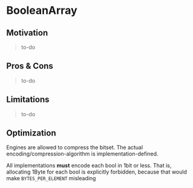 # BooleanArray

## Motivation

> to-do

## Pros & Cons

> to-do

## Limitations

> to-do

## Optimization

Engines are allowed to compress the bitset. The actual encoding/compression-algorithm is implementation-defined.

All implementations **must** encode each bool in 1bit or less. That is, allocating 1Byte for each bool is explicitly forbidden, because that would make `BYTES_PER_ELEMENT` misleading
